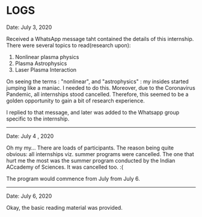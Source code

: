# LOGS

Date: July 3, 2020

Received a WhatsApp message taht contained the details of this internship. There were several topics to read(research upon):
1. Nonlinear plasma physics
2. Plasma Astrophysics
3. Laser Plasma Interaction

On seeing the terms : "nonlinear", and "astrophysics" : my insides started jumping like a maniac. I needed to do this. Moreover, due to the Coronavirus Pandemic, all internships stood cancelled. Therefore, this seemed to be a golden opportunity to gain a bit of research experience.

I replied to that message, and later was added to the Whatsapp group specific to the internship. 

---

Date: July 4 , 2020

Oh my my... There are loads of participants. The reason being quite obvious: all internships viz. summer programs were cancelled. The one that hurt me the most was the summer program conducted by the Indian ACcademy of Sciences. It was cancelled too. :(

The program would commence from July from July 6.

---

Date: July 6, 2020

Okay, the basic reading material was provided.  
